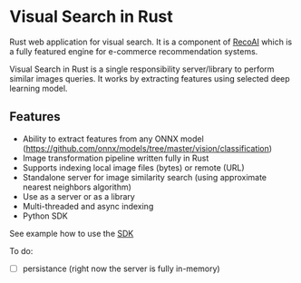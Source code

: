 # Visual Search in Rust

Rust web application for visual search. It is a component of [RecoAI](https://recoai.net) which is a fully featured engine
for e-commerce recommendation systems.

Visual Search in Rust is a single responsibility server/library to perform similar images queries.  It works by 
extracting features using selected deep learning model.

Features
-----------

- Ability to extract features from any ONNX model (https://github.com/onnx/models/tree/master/vision/classification)
- Image transformation pipeline written fully in Rust
- Supports indexing local image files (bytes) or remote (URL)
- Standalone server for image similarity search (using approximate nearest neighbors algorithm)
- Use as a server or as a library
- Multi-threaded and async indexing
- Python SDK

See example how to use the [SDK](sdk/sdk_example/visual_search_python_sdk_example.ipynb)



To do:
- [ ] persistance (right now the server is fully in-memory)